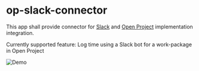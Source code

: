 # op-slack-connector
This app shall provide connector for [Slack](https://api.slack.com/) and [Open Project](http://docs.openproject.org/apiv3-doc/) implementation integration.

Currently supported feature:
Log time using a Slack bot for a work-package in Open Project

![Demo](slackOpenProject.gif)

